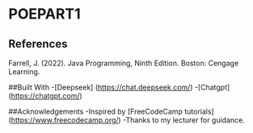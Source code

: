 # POEPART1
## References
Farrell, J. (2022). Java Programming, Ninth Edition. Boston: Cengage Learning.

##Built With
-[Deepseek] (https://chat.deepseek.com/)
-[Chatgpt] (https://chatgpt.com/)

##Acknowledgements
-Inspired by [FreeCodeCamp tutorials] (https://www.freecodecamp.org/)
-Thanks to my lecturer for guidance.
